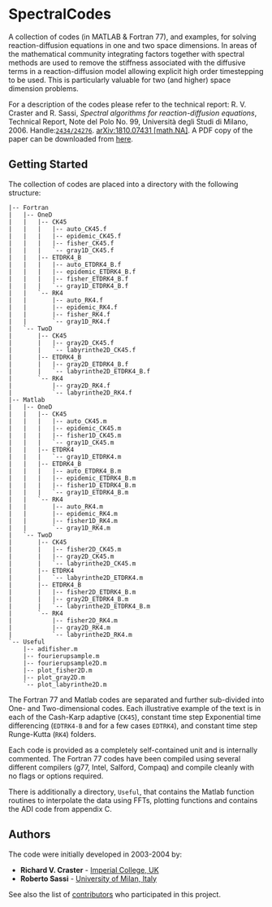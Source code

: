 # SpectralCodes

A collection of codes (in MATLAB & Fortran 77), and examples, for solving reaction-diffusion equations in one and two space dimensions. In areas of the mathematical community integrating factors together with spectral methods are used to remove the stiffness associated with the diffusive terms in a reaction-diffusion model allowing explicit high order timestepping to be used. This is particularly valuable for two (and higher) space dimension problems.

For a description of the codes please refer to the technical report: 
R. V. Craster and R. Sassi, *Spectral algorithms for reaction-diffusion equations*, Technical Report, Note del Polo No. 99, Università degli Studi di Milano, 2006. Handle:[`2434/24276`](http://hdl.handle.net/2434/24276). [arXiv:1810.07431 [math.NA]](https://arxiv.org/abs/1810.07431).
A PDF copy of the paper can be downloaded from [here](https://air.unimi.it/retrieve/handle/2434/24276/12468/NotePolo99.pdf).

## Getting Started

The collection of codes are placed into a directory with the following structure:

```
|-- Fortran
|   |-- OneD
|   |   |-- CK45
|   |   |   |-- auto_CK45.f
|   |   |   |-- epidemic_CK45.f
|   |   |   |-- fisher_CK45.f
|   |   |   `-- gray1D_CK45.f
|   |   |-- ETDRK4_B
|   |   |   |-- auto_ETDRK4_B.f
|   |   |   |-- epidemic_ETDRK4_B.f
|   |   |   |-- fisher_ETDRK4_B.f
|   |   |   `-- gray1D_ETDRK4_B.f
|   |   `-- RK4
|   |       |-- auto_RK4.f
|   |       |-- epidemic_RK4.f
|   |       |-- fisher_RK4.f
|   |       `-- gray1D_RK4.f
|   `-- TwoD
|       |-- CK45
|       |   |-- gray2D_CK45.f
|       |   `-- labyrinthe2D_CK45.f
|       |-- ETDRK4_B
|       |   |-- gray2D_ETDRK4_B.f
|       |   `-- labyrinthe2D_ETDRK4_B.f
|       `-- RK4
|           |-- gray2D_RK4.f
|           `-- labyrinthe2D_RK4.f
|-- Matlab
|   |-- OneD
|   |   |-- CK45
|   |   |   |-- auto_CK45.m
|   |   |   |-- epidemic_CK45.m
|   |   |   |-- fisher1D_CK45.m
|   |   |   `-- gray1D_CK45.m
|   |   |-- ETDRK4
|   |   |   `-- gray1D_ETDRK4.m
|   |   |-- ETDRK4_B
|   |   |   |-- auto_ETDRK4_B.m
|   |   |   |-- epidemic_ETDRK4_B.m
|   |   |   |-- fisher1D_ETDRK4_B.m
|   |   |   `-- gray1D_ETDRK4_B.m
|   |   `-- RK4
|   |       |-- auto_RK4.m
|   |       |-- epidemic_RK4.m
|   |       |-- fisher1D_RK4.m
|   |       `-- gray1D_RK4.m
|   `-- TwoD
|       |-- CK45
|       |   |-- fisher2D_CK45.m
|       |   |-- gray2D_CK45.m
|       |   `-- labyrinthe2D_CK45.m
|       |-- ETDRK4
|       |   `-- labyrinthe2D_ETDRK4.m
|       |-- ETDRK4_B
|       |   |-- fisher2D_ETDRK4_B.m
|       |   |-- gray2D_ETDRK4_B.m
|       |   `-- labyrinthe2D_ETDRK4_B.m
|       `-- RK4
|           |-- fisher2D_RK4.m
|           |-- gray2D_RK4.m
|           `-- labyrinthe2D_RK4.m
`-- Useful
    |-- adifisher.m
    |-- fourierupsample.m
    |-- fourierupsample2D.m
    |-- plot_fisher2D.m
    |-- plot_gray2D.m
    `-- plot_labyrinthe2D.m
```

The Fortran 77 and Matlab codes are separated and further sub-divided into One- and Two-dimensional codes. Each illustrative
example of the text is in each of the Cash-Karp adaptive (`CK45`), constant time step Exponential time differencing (`EDTRK4-B` and for
a few cases `EDTRK4`), and constant time step Runge-Kutta (`RK4`) folders.

Each code is provided as a completely self-contained unit and is internally commented. The Fortran 77 codes have been compiled
using several different compilers (g77, Intel, Salford, Compaq) and compile cleanly with no flags or options required.

There is additionally a directory, `Useful`, that contains the Matlab function routines to interpolate the data using FFTs, 
plotting functions and contains the ADI code from appendix C.

## Authors

The code were initially developed in 2003-2004 by:
* **Richard V. Craster** - [Imperial College, UK](https://www.imperial.ac.uk/people/r.craster)
* **Roberto Sassi** - [University of Milan, Italy](https://homes.di.unimi.it/sassi/)

See also the list of [contributors](https://github.com/roesassi/SpectralCodes/contributors) who participated in this project.

